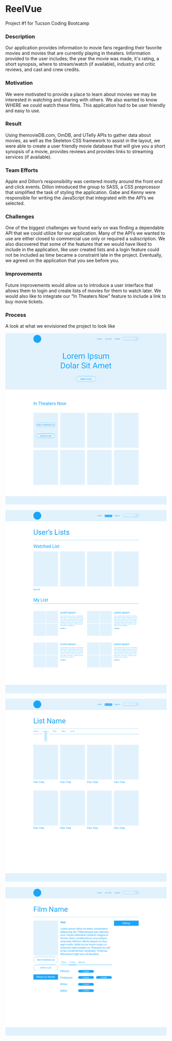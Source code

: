 # ReelVue
Project #1 for Tucson Coding Bootcamp

### Description
Our application provides information to movie fans regarding their favorite
movies and movies that are currently playing in theaters. Information provided
to the user includes; the year the movie was made, it's rating, a short synopsis,
where to stream/watch (if available), industry and critic reviews, and cast and
crew credits.

### Motivation
We were motivated to provide a place to learn about movies we may be interested
in watching and sharing with others. We also wanted to know WHERE we could watch
these films. This application had to be user friendly and easy to use.

### Result
Using themovieDB.com, OmDB, and UTelly APIs to gather data about movies, as well
as the Skeleton CSS framework to assist in the layout, we were able to create a
user friendly movie database that will give you a short synopsis of a movie,
provides reviews and provides links to streaming services (if available).

### Team Efforts
Apple and Dillon’s responsibility was centered mostly around the front end and
click events. Dillon introduced the group to SASS, a CSS preprcessor that
simplified the task of styling the application. Gabe and Kenny were responsible
for writing the JavaScript that integrated with the API’s we selected.

### Challenges
One of the biggest challenges we found early on was finding a dependable API
that we could utilize for our application. Many of the API’s we wanted to use
are either closed to commercial use only or required a subscription. We also
discovered that some of the features that we would have liked to include in the
application, like user created lists and a login feature could not be included as
time became a constraint late in the project. Eventually, we agreed on the
application that you see before you.

### Improvements
Future improvements would allow us to introduce a user interface that allows
them to login and create lists of movies for them to watch later. We would also
like to integrate our “In Theaters Now” feature to include a link to buy movie
tickets.

### Process
A look at what we envisioned the project to look like

![Landing-Page](/assets/images/prototypes/1.png)

![User's-Lists](/assets/images/prototypes/2.png)

![List-Details](assets/images/prototypes/3.png)

![List-Details](assets/images/prototypes/4.png)
